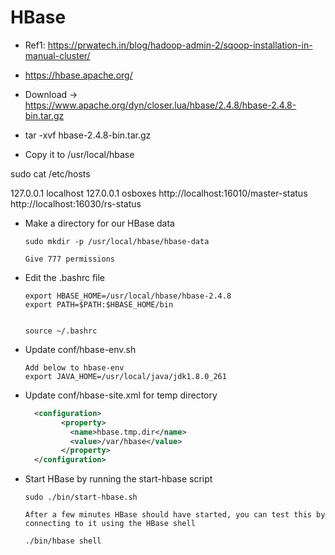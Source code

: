 # HBase  

- Ref1: https://prwatech.in/blog/hadoop-admin-2/sqoop-installation-in-manual-cluster/
  
- https://hbase.apache.org/

- Download -> https://www.apache.org/dyn/closer.lua/hbase/2.4.8/hbase-2.4.8-bin.tar.gz

- tar  -xvf hbase-2.4.8-bin.tar.gz

- Copy it to /usr/local/hbase


sudo cat /etc/hosts

127.0.0.1	localhost
127.0.0.1	osboxes
http://localhost:16010/master-status
http://localhost:16030/rs-status

- Make a directory for our HBase data
   
   ```
   sudo mkdir -p /usr/local/hbase/hbase-data
   
   Give 777 permissions 
   ```

- Edit the .bashrc file

    ```
	export HBASE_HOME=/usr/local/hbase/hbase-2.4.8
	export PATH=$PATH:$HBASE_HOME/bin
	
	
	source ~/.bashrc

	```
	
- Update  conf/hbase-env.sh

  ```
  Add below to hbase-env 
  export JAVA_HOME=/usr/local/java/jdk1.8.0_261
  ``` 

- Update conf/hbase-site.xml for temp directory

  ```xml
    <configuration>
		  <property>
			<name>hbase.tmp.dir</name>
			<value>/var/hbase</value>
		  </property>
	</configuration>
  ```
  
- Start HBase by running the start-hbase script

   ```
   sudo ./bin/start-hbase.sh
   
   After a few minutes HBase should have started, you can test this by connecting to it using the HBase shell

   ./bin/hbase shell
   
   ```
	